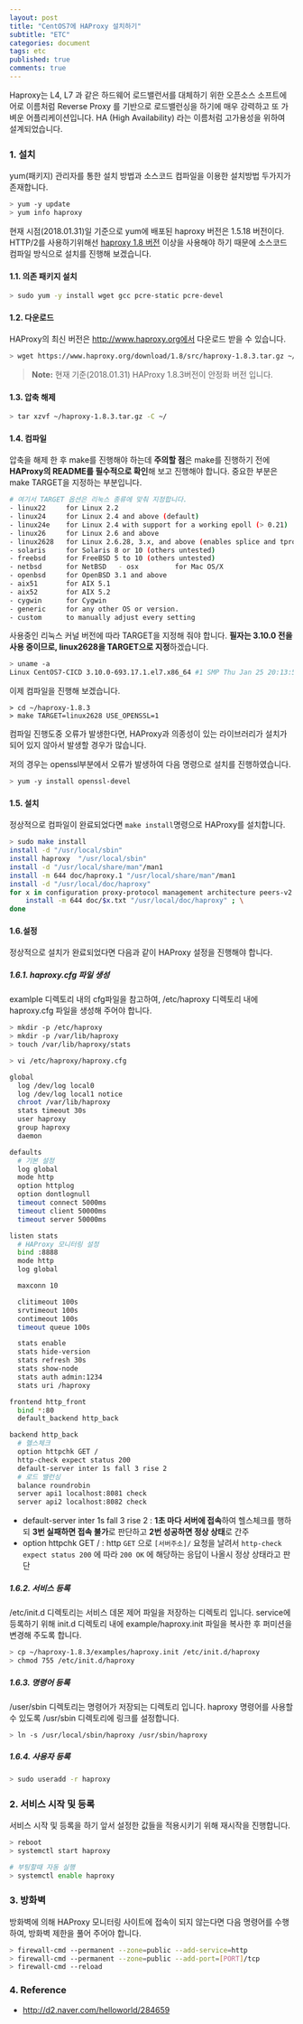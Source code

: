 ```yaml
---
layout: post
title: "CentOS7에 HAProxy 설치하기"
subtitle: "ETC"
categories: document
tags: etc
published: true
comments: true
---
```




Haproxy는 L4, L7 과 같은 하드웨어 로드밸런서를 대체하기 위한 오픈소스 소프트에어로 이름처럼 Reverse Proxy 를 기반으로 로드밸런싱을 하기에 매우 강력하고 또 가벼운 어플리케이션입니다. HA (High Availability) 라는 이름처럼 고가용성을 위하여 설계되었습니다.

### 1. 설치

yum(패키지) 관리자를 통한 설치 방법과 소스코드 컴파일을 이용한 설치방법 두가지가 존재합니다.

```bash
> yum -y update
> yum info haproxy
```

현재 시점(2018.01.31)일 기준으로 yum에 배포된 haproxy 버전은 1.5.18 버전이다. HTTP/2를 사용하기위해선 [haproxy 1.8 버전](https://www.haproxy.com/blog/whats-new-haproxy-1-8/) 이상을 사용해야 하기 때문에 소스코드 컴파일 방식으로 설치를 진행해 보겠습니다.



#### 1.1. 의존 패키지 설치

```bash
> sudo yum -y install wget gcc pcre-static pcre-devel
```



#### 1.2. 다운로드

HAProxy의 최신 버전은 http://www.haproxy.org에서 다운로드 받을 수 있습니다.

```bash
> wget https://www.haproxy.org/download/1.8/src/haproxy-1.8.3.tar.gz ~/haproxy-1.8.3.tar.gz
```

> **Note:** 현재 기준(2018.01.31) HAProxy 1.8.3버전이 안정화 버전 입니다. 



#### 1.3. 압축 해제

```bash
> tar xzvf ~/haproxy-1.8.3.tar.gz -C ~/
```



#### 1.4. 컴파일

압축을 해제 한 후 make를 진행해야 하는데 **주의할 점**은 make를 진행하기 전에 **HAProxy의 README를 필수적으로 확인**해 보고 진행해야 합니다. 중요한 부분은 make TARGET을 지정하는 부분입니다.

```bash
# 여기서 TARGET 옵션은 리눅스 종류에 맞춰 지정합니다.
- linux22     for Linux 2.2
- linux24     for Linux 2.4 and above (default)  
- linux24e    for Linux 2.4 with support for a working epoll (> 0.21)  
- linux26     for Linux 2.6 and above  
- linux2628   for Linux 2.6.28, 3.x, and above (enables splice and tproxy)  
- solaris     for Solaris 8 or 10 (others untested)  
- freebsd     for FreeBSD 5 to 10 (others untested)  
- netbsd      for NetBSD   - osx         for Mac OS/X  
- openbsd     for OpenBSD 3.1 and above  
- aix51       for AIX 5.1  
- aix52       for AIX 5.2  
- cygwin      for Cygwin  
- generic     for any other OS or version.  
- custom      to manually adjust every setting
```

사용중인 리눅스 커널 버전에 따라 TARGET을 지정해 줘야 합니다. **필자는 3.10.0 전을 사용 중이므로, linux2628을 TARGET으로 지정**하겠습니다.

```bash
> uname -a
Linux CentOS7-CICD 3.10.0-693.17.1.el7.x86_64 #1 SMP Thu Jan 25 20:13:58 UTC 2018 x86_64 x86_64 x86_64 GNU/Linux
```

이제 컴파일을 진행해 보겠습니다.

```
> cd ~/haproxy-1.8.3
> make TARGET=linux2628 USE_OPENSSL=1
```

컴파일 진행도중 오류가 발생한다면, HAProxy과 의종성이 있는 라이브러리가 설치가 되어 있지 않아서 발생할 경우가 많습니다.

저의 경우는 openssl부분에서 오류가 발생하여 다음 명령으로 설치를 진행하였습니다.

```bash
> yum -y install openssl-devel
```



#### 1.5. 설치

정상적으로 컴파일이 완료되었다면 `make install`명령으로 HAProxy를 설치합니다.

```bash
> sudo make install
install -d "/usr/local/sbin"
install haproxy  "/usr/local/sbin"
install -d "/usr/local/share/man"/man1
install -m 644 doc/haproxy.1 "/usr/local/share/man"/man1
install -d "/usr/local/doc/haproxy"
for x in configuration proxy-protocol management architecture peers-v2.0 cookie-options lua WURFL-device-detection linux-syn-cookies network-namespaces DeviceAtlas-device-detection 51Degrees-device-detection netscaler-client-ip-insertion-protocol peers close-options SPOE intro; do \
	install -m 644 doc/$x.txt "/usr/local/doc/haproxy" ; \
done
```



#### 1.6.설정

정상적으로 설치가 완료되었다면 다음과 같이 HAProxy 설정을 진행해야 합니다.



##### 1.6.1. haproxy.cfg 파일 생성

examlple 디렉토리 내의 cfg파일을 참고하여, /etc/haproxy 디렉토리 내에 haproxy.cfg 파일을 생성해 주어야 합니다.

```bash
> mkdir -p /etc/haproxy
> mkdir -p /var/lib/haproxy
> touch /var/lib/haproxy/stats

> vi /etc/haproxy/haproxy.cfg

global
  log /dev/log local0
  log /dev/log local1 notice
  chroot /var/lib/haproxy
  stats timeout 30s
  user haproxy
  group haproxy
  daemon

defaults
  # 기본 설정
  log global
  mode http
  option httplog
  option dontlognull
  timeout connect 5000ms
  timeout client 50000ms
  timeout server 50000ms

listen stats
  # HAProxy 모니터링 설정
  bind :8888
  mode http
  log global

  maxconn 10

  clitimeout 100s
  srvtimeout 100s
  contimeout 100s
  timeout queue 100s

  stats enable
  stats hide-version
  stats refresh 30s
  stats show-node
  stats auth admin:1234
  stats uri /haproxy

frontend http_front
  bind *:80
  default_backend http_back

backend http_back
  # 헬스체크
  option httpchk GET /
  http-check expect status 200
  default-server inter 1s fall 3 rise 2
  # 로드 밸런싱
  balance roundrobin
  server api1 localhost:8081 check
  server api2 localhost:8082 check
```

- default-server inter 1s fall 3 rise 2 : **1초 마다 서버에 접속**하여 헬스체크를 행하되 **3번 실패하면 접속 불가**로 판단하고 **2번 성공하면 정상 상태**로 간주
- option httpchk GET / : http `GET` 으로 `[서버주소]/` 요청을 날려서 `http-check expect status 200` 에 따라 `200 OK` 에 해당하는 응답이 나올시 정상 상태라고 판단



##### 1.6.2. 서비스 등록

/etc/init.d 디렉토리는 서비스 데몬 제어 파일을 저장하는 디렉토리 입니다. service에 등록하기 위해 init.d 디렉토리 내에 example/haproxy.init 파일을 복사한 후 퍼미션을 변경해 주도록 합니다.

```bash
> cp ~/haproxy-1.8.3/examples/haproxy.init /etc/init.d/haproxy
> chmod 755 /etc/init.d/haproxy
```



##### 1.6.3. 명령어 등록

/user/sbin 디렉토리는 명령어가 저장되는 디렉토리 입니다. haproxy 명령어를 사용할 수 있도록 /usr/sbin 디렉토리에 링크를 설정합니다.

```bash
> ln -s /usr/local/sbin/haproxy /usr/sbin/haproxy
```



##### 1.6.4. 사용자 등록

```bash
> sudo useradd -r haproxy
```



### 2. 서비스 시작 및 등록

서비스 시작 및 등록을 하기 앞서 설정한 값들을 적용시키기 위해 재시작을 진행합니다.

```bash
> reboot
> systemctl start haproxy

# 부팅할때 자동 실행
> systemctl enable haproxy
```



### 3. 방화벽

방화벽에 의해 HAProxy 모니터링 사이트에 접속이 되지 않는다면 다음 명령어를 수행하여, 방화벽 제한을 풀어 주어야 합니다.

```bash
> firewall-cmd --permanent --zone=public --add-service=http
> firewall-cmd --permanent --zone=public --add-port=[PORT]/tcp
> firewall-cmd --reload
```



### 4. Reference

- http://d2.naver.com/helloworld/284659